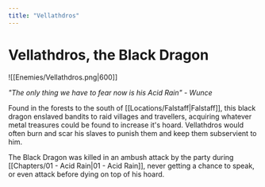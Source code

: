 ```yaml
---
title: "Vellathdros"
---
```


# Vellathdros, the Black Dragon
![[Enemies/Vellathdros.png|600]]


*"The only thing we have to fear now is his Acid Rain" - Wunce*

Found in the forests to the south of [[Locations/Falstaff|Falstaff]], this black dragon enslaved bandits to raid villages and travellers, acquiring whatever metal treasures could be found to increase it's hoard. Vellathdros would often burn and scar his slaves to punish them and keep them subservient to him.

The Black Dragon was killed in an ambush attack by the party during [[Chapters/01 - Acid Rain|01 - Acid Rain]], never getting a chance to speak, or even attack before dying on top of his hoard.